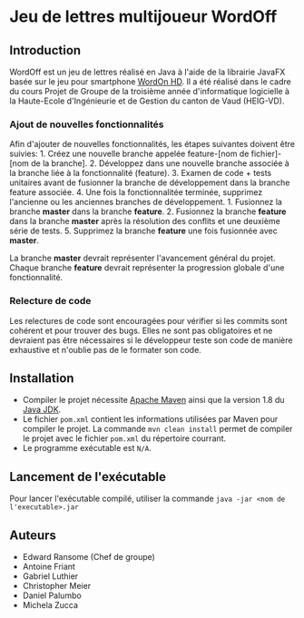 # Jeu de lettres multijoueur WordOff

## Introduction

WordOff est un jeu de lettres réalisé en Java à l'aide de la librairie JavaFX basée sur le jeu pour smartphone [WordOn HD](https://www.wordonhd.com/). Il a été réalisé dans le cadre du cours Projet de Groupe de la troisième année d'informatique logicielle à la Haute-Ecole d'Ingénieurie et de Gestion du canton de Vaud (HEIG-VD).

### Ajout de nouvelles fonctionnalités

Afin d'ajouter de nouvelles fonctionnalités, les étapes suivantes doivent être suivies:
    1. Créez une nouvelle branche appelée feature-[nom de fichier]-[nom de la branche].
    2. Développez dans une nouvelle branche associée à la branche liée à la fonctionnalité (feature).
    3. Examen de code + tests unitaires avant de fusionner la branche de développement dans la branche feature associée.
    4. Une fois la fonctionnalitée terminée, supprimez l'ancienne ou les anciennes branches de développement.
        1. Fusionnez la branche **master** dans la branche **feature**.
        2. Fusionnez la branche **feature** dans la branche **master** après la résolution des conflits et une deuxième série de tests.
    5. Supprimez la branche **feature** une fois fusionnée avec **master**.

La branche **master** devrait représenter l'avancement général du projet. Chaque branche **feature** devrait représenter la progression globale d'une fonctionnalité.

### Relecture de code

Les relectures de code sont encouragées pour vérifier si les commits sont cohérent et pour trouver des bugs. Elles ne sont pas obligatoires et ne devraient pas être nécessaires si le développeur teste son code de manière exhaustive et n'oublie pas de le formater son code.

## Installation

* Compiler le projet nécessite [Apache Maven](https://maven.apache.org/download.cgi) ainsi que la version 1.8 du [Java JDK](http://www.oracle.com/technetwork/pt/java/javase/downloads/jdk8-downloads-2133151.html).
* Le fichier `pom.xml` contient les informations utilisées par Maven pour compiler le projet. La commande `mvn clean install` permet de compiler le projet avec le fichier `pom.xml` du répertoire courrant.
* Le programme exécutable est `N/A`.

## Lancement de l'exécutable

Pour lancer l'exécutable compilé, utiliser la commande `java -jar <nom de l'executable>.jar`

## Auteurs

- Edward Ransome (Chef de groupe)
- Antoine Friant
- Gabriel Luthier
- Christopher Meier
- Daniel Palumbo
- Michela Zucca
